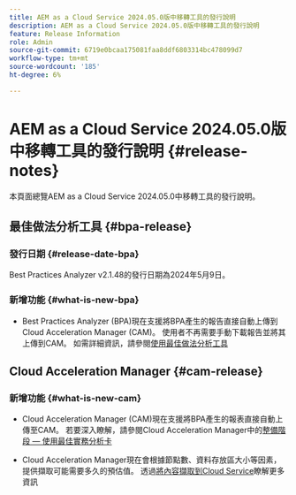 ```yaml
---
title: AEM as a Cloud Service 2024.05.0版中移轉工具的發行說明
description: AEM as a Cloud Service 2024.05.0版中移轉工具的發行說明
feature: Release Information
role: Admin
source-git-commit: 6719e0bcaa175081faa8ddf6803314bc478099d7
workflow-type: tm+mt
source-wordcount: '185'
ht-degree: 6%

---
```


# AEM as a Cloud Service 2024.05.0版中移轉工具的發行說明 {#release-notes}

本頁面總覽AEM as a Cloud Service 2024.05.0中移轉工具的發行說明。

## 最佳做法分析工具 {#bpa-release}

### 發行日期 {#release-date-bpa}

Best Practices Analyzer v2.1.48的發行日期為2024年5月9日。

### 新增功能 {#what-is-new-bpa}

* Best Practices Analyzer (BPA)現在支援將BPA產生的報告直接自動上傳到Cloud Acceleration Manager (CAM)。 使用者不再需要手動下載報告並將其上傳到CAM。 如需詳細資訊，請參閱[使用最佳做法分析工具](/help/journey-migration/best-practices-analyzer/using-best-practices-analyzer.md)

## Cloud Acceleration Manager {#cam-release}

### 新增功能 {#what-is-new-cam}

* Cloud Acceleration Manager (CAM)現在支援將BPA產生的報表直接自動上傳至CAM。 若要深入瞭解，請參閱Cloud Acceleration Manager中的[整備階段 — 使用最佳實務分析卡](/help/journey-migration/cloud-acceleration-manager/using-cam/cam-readiness-phase.md#best-practices-analysis)

* Cloud Acceleration Manager現在會根據節點數、資料存放區大小等因素，提供擷取可能需要多久的預估值。 透過[將內容擷取到Cloud Service](/help/journey-migration/content-transfer-tool/using-content-transfer-tool/ingesting-content.md)瞭解更多資訊
